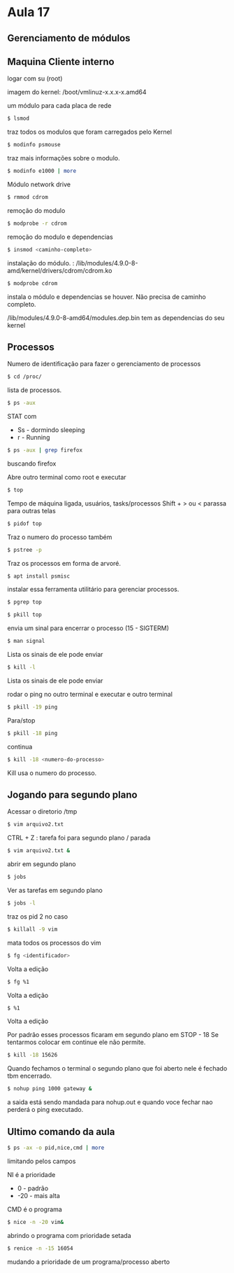 # Aula 17

## Gerenciamento de módulos
## Maquina Cliente interno

logar com su (root)

imagem do kernel: /boot/vmlinuz-x.x.x-x.amd64

um módulo para cada placa de rede

```bash
$ lsmod
```

traz todos os modulos que foram carregados pelo Kernel

```bash
$ modinfo psmouse
```
traz mais informações sobre o modulo.

```bash
$ modinfo e1000 | more
```
Módulo network drive

```bash
$ rmmod cdrom
```
remoção do modulo

```bash
$ modprobe -r cdrom
```
remoção do modulo e dependencias

```bash
$ insmod <caminho-completo>
```
instalação do módulo.
<caminho-completo> : /lib/modules/4.9.0-8-amd/kernel/drivers/cdrom/cdrom.ko

```bash
$ modprobe cdrom
```
instala o módulo e dependencias se houver. Não precisa de caminho completo.

/lib/modules/4.9.0-8-amd64/modules.dep.bin tem as dependencias do seu kernel

## Processos

Numero de identificação para fazer o gerenciamento de processos

```bash
$ cd /proc/
```
lista de processos.

```bash
$ ps -aux
```
STAT com 
* Ss - dormindo sleeping
* r - Running

```bash
$ ps -aux | grep firefox
```
buscando firefox

Abre outro terminal como root e executar

```bash
$ top
```
Tempo de máquina ligada, usuários, tasks/processos
Shift + > ou < parassa para outras telas

```bash
$ pidof top
```
Traz o numero do processo também

```bash
$ pstree -p
```
Traz os processos em forma de arvoré.

```bash
$ apt install psmisc
```
instalar essa ferramenta utilitário para gerenciar processos.

```bash
$ pgrep top
```

```bash
$ pkill top
```
envia um sinal para encerrar o processo (15 - SIGTERM)

```bash
$ man signal
```
Lista os sinais de ele pode enviar

```bash
$ kill -l
```
Lista os sinais de ele pode enviar

rodar o ping no outro terminal
e executar e outro terminal

```bash
$ pkill -19 ping
```
Para/stop

```bash
$ pkill -18 ping
```
continua

```bash
$ kill -18 <numero-do-processo>
```
Kill usa o numero do processo.

## Jogando para segundo plano

Acessar o diretorio /tmp

```bash
$ vim arquivo2.txt
```
CTRL + Z : tarefa foi para segundo plano / parada

```bash
$ vim arquivo2.txt &
```
abrir em segundo plano

```bash
$ jobs
```
Ver as tarefas em segundo plano

```bash
$ jobs -l
```
traz os pid 2 no caso

```bash
$ killall -9 vim
```
mata todos os processos do vim

```bash
$ fg <identificador>
```
Volta a edição

```bash
$ fg %1
```
Volta a edição

```bash
$ %1
```
Volta a edição

Por padrão esses processos ficaram em segundo plano em STOP - 18
Se tentarmos colocar em continue ele não permite.

```bash
$ kill -18 15626
```

Quando fechamos o terminal o segundo plano que foi aberto nele é fechado tbm encerrado.

```bash
$ nohup ping 1000 gateway &
```
a saida está sendo mandada para nohup.out e quando voce fechar nao perderá o ping executado.

## Ultimo comando da aula

```bash
$ ps -ax -o pid,nice,cmd | more
```
limitando pelos campos

NI é a prioridade 
* 0 - padrão
* -20 - mais alta

CMD é o programa

```bash
$ nice -n -20 vim&
```
abrindo o programa com prioridade setada

```bash
$ renice -n -15 16054
```
mudando a prioridade de um programa/processo aberto